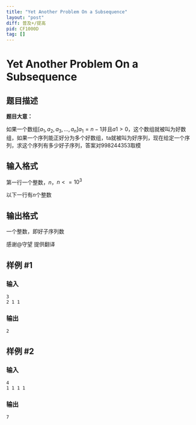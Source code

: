```yaml
---
title: "Yet Another Problem On a Subsequence"
layout: "post"
diff: 普及+/提高
pid: CF1000D
tag: []
---
```


# Yet Another Problem On a Subsequence

## 题目描述

**题目大意：**

如果一个数组$[a_1,a_2,a_3,...,a_n]a_1=n-1$并且$a1>0$，这个数组就被叫为好数组，如果一个序列能正好分为多个好数组，ta就被叫为好序列，现在给定一个序列，求这个序列有多少好子序列，答案对$998244353$取模

## 输入格式

第一行一个整数，$n$，$n<=10^3$

以下一行有$n$个整数

## 输出格式

一个整数，即好子序列数

感谢@守望 提供翻译

## 样例 #1

### 输入

```
3
2 1 1

```

### 输出

```
2

```

## 样例 #2

### 输入

```
4
1 1 1 1

```

### 输出

```
7

```

